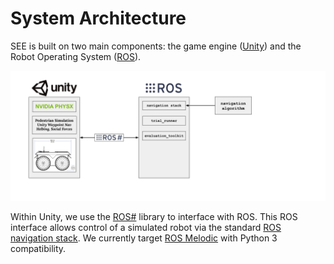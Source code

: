 # System Architecture

SEE is built on two main components: the game engine ([Unity](https://unity.com/)) and the Robot Operating System ([ROS](https://www.ros.org/)).

[//]: # (https://docs.google.com/drawings/d/12CaVboBZzEckTj1h_3wNi6LnWkprf9ADrQncQnYaM68/edit)
![System Diagram](/images/see_system_diagram.png)

Within Unity, we use the [ROS#](https://github.com/siemens/ros-sharp) library to interface with ROS. This ROS interface allows control of a simulated robot via the standard [ROS navigation stack](http://wiki.ros.org/navigation). We currently target [ROS Melodic](http://wiki.ros.org/melodic) with Python 3 compatibility.

